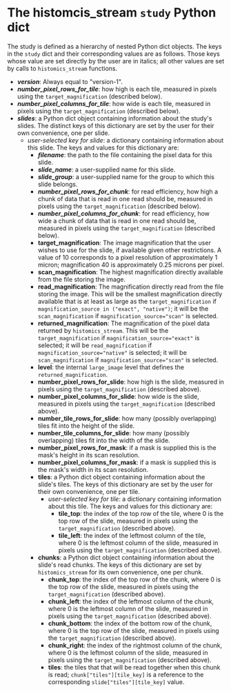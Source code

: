 # The histomcis_stream `study` Python dict

The study is defined as a hierarchy of nested Python dict objects.  The keys in the `study` dict and their corresponding values are as follows.  Those keys whose value are set directly by the user are in italics; all other values are set by calls to `histomics_stream` functions.

+ ***version***: Always equal to "version-1".
+ ***number_pixel_rows_for_tile***: how high is each tile, measured in pixels using the `target_magnification` (described below).
+ ***number_pixel_columns_for_tile***: how wide is each tile, measured in pixels using the `target_magnification` (described below).
+ ***slides***: a Python dict object containing information about the study's slides.  The distinct keys of this dictionary are set by the user for their own convenience, one per slide.
  + *user-selected key for slide*: a dictionary containing information about this slide.  The keys and values for this dictionary are:
    + ***filename***: the path to the file containing the pixel data for this slide.
    + ***slide_name***: a user-supplied name for this slide.
    + ***slide_group***: a user-supplied name for the group to which this slide belongs.
    + ***number_pixel_rows_for_chunk***: for read efficiency, how high a chunk of data that is read in one read should be, measured in pixels using the `target_magnification` (described below).
    + ***number_pixel_columns_for_chunk***: for read efficiency, how wide a chunk of data that is read in one read should be, measured in pixels using the `target_magnification` (described below).
    + **target_magnification**: The image magnification that the user wishes to use for the slide, if available given other restrictions.  A value of 10 corresponds to a pixel resolution of approximately 1 micron; magnification 40 is approximately 0.25 microns per pixel.
    + **scan_magnification**: The highest magnification directly available from the file storing the image.
    + **read_magnification**: The magnification directly read from the file storing the image.  This will be the smallest magnification directly available that is at least as large as the `target_magnification` if `magnification_source in ("exact", "native")`; it will be the `scan_magnification` if `magnification_source="scan"` is selected.
    + **returned_magnification**: The magnification of the pixel data returned by `histomics_stream`. This will be the `target_magnification` if `magnification_source="exact"` is selected; it will be `read_magnification` if `magnification_source="native"` is selected; it will be `scan_magnification` if `magnification_source="scan"` is selected.
    + **level**: the internal `large_image` level that defines the `returned_magnification`.
    + **number_pixel_rows_for_slide**: how high is the slide, measured in pixels using the `target_magnification` (described above).
    + **number_pixel_columns_for_slide**: how wide is the slide, measured in pixels using the `target_magnification` (described above).
    + **number_tile_rows_for_slide**: how many (possibly overlapping) tiles fit into the height of the slide.
    + **number_tile_columns_for_slide**: how many (possibly overlapping) tiles fit into the width of the slide.
    + **number_pixel_rows_for_mask**: if a mask is supplied this is the mask's height in its scan resolution.
    + **number_pixel_columns_for_mask**: if a mask is supplied this is the mask's width in its scan resolution.
    + **tiles**: a Python dict object containing information about the slide's tiles.  The keys of this dictionary are set by the user for their own convenience, one per tile.
      + *user-selected key for tile*: a dictionary containing information about this tile.  The keys and values for this dictionary are:
        + **tile_top**: the index of the top row of the tile, where 0 is the top row of the slide, measured in pixels using the `target_magnification` (described above).
        + **tile_left**: the index of the leftmost column of the tile, where 0 is the leftmost column of the slide, measured in pixels using the `target_magnification` (described above).
    + **chunks**: a Python dict object containing information about the slide's read chunks.  The keys of this dictionary are set by `histomics_stream` for its own convenience, one per chunk.
        + **chunk_top**: the index of the top row of the chunk, where 0 is the top row of the slide, measured in pixels using the `target_magnification` (described above).
        + **chunk_left**: the index of the leftmost column of the chunk, where 0 is the leftmost column of the slide, measured in pixels using the `target_magnification` (described above).
        + **chunk_bottom**: the index of the bottom row of the chunk, where 0 is the top row of the slide, measured in pixels using the `target_magnification` (described above).
        + **chunk_right**: the index of the rightmost column of the chunk, where 0 is the leftmost column of the slide, measured in pixels using the `target_magnification` (described above).
        + **tiles**: the tiles that that will be read together when this chunk is read; `chunk["tiles"][tile_key]` is a reference to the corresponding `slide["tiles"][tile_key]` value.
